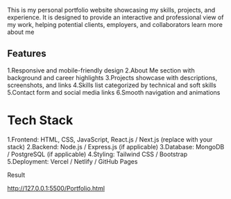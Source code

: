 This is my personal portfolio website showcasing my skills, projects, and experience. It is designed to provide an interactive and professional view of my work, helping potential clients, employers, and collaborators learn more about me
## Features
1.Responsive and mobile-friendly design
2.About Me section with background and career highlights
3.Projects showcase with descriptions, screenshots, and links
4.Skills list categorized by technical and soft skills
5.Contact form and social media links
6.Smooth navigation and animations



# Tech Stack
1.Frontend: HTML, CSS, JavaScript, React.js / Next.js (replace with your stack)
2.Backend: Node.js / Express.js (if applicable)
3.Database: MongoDB / PostgreSQL (if applicable)
4.Styling: Tailwind CSS / Bootstrap
5.Deployment: Vercel / Netlify / GitHub Pages

Result


http://127.0.0.1:5500/Portfolio.html
